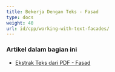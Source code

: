 ```yaml
---
title: Bekerja Dengan Teks - Fasad
type: docs
weight: 40
url: id/cpp/working-with-text-facades/
---
```


### **Artikel dalam bagian ini**

- [Ekstrak Teks dari PDF - Fasad](/pdf/cpp/extract-text-from-pdf-facades/)
```